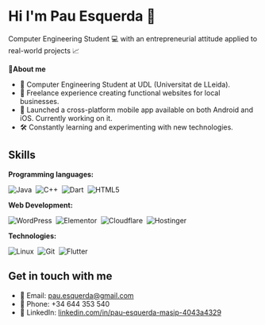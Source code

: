 # Hi I'm Pau Esquerda 👋

Computer Engineering Student 💻 with an entrepreneurial attitude applied to real-world projects 📈

**👤About me**
- 📖 Computer Engineering Student at UDL (Universitat de LLeida).
- 🚀 Freelance experience creating functional websites for local businesses.
- 📱 Launched a cross-platform mobile app available on both Android and iOS. Currently working on it.
- 🛠️ Constantly learning and experimenting with new technologies.

## Skills
**Programming languages:**

![Java](https://img.shields.io/badge/Java-ED8B00?style=for-the-badge&logo=java&logoColor=white)&nbsp;
![C++](https://img.shields.io/badge/c++-%2300599C.svg?style=for-the-badge&logo=c%2B%2B&logoColor=white)&nbsp;
![Dart](https://img.shields.io/badge/dart-%230175C2.svg?style=for-the-badge&logo=dart&logoColor=white)&nbsp;
![HTML5](https://img.shields.io/badge/html5-%23E34F26.svg?style=for-the-badge&logo=html5&logoColor=white)&nbsp;

**Web Development:**

![WordPress](https://img.shields.io/badge/WordPress-%23117AC9.svg?style=for-the-badge&logo=WordPress&logoColor=white)&nbsp;
![Elementor](https://img.shields.io/badge/Elementor-92003B?style=for-the-badge&logo=elementor&logoColor=white)&nbsp;
![Cloudflare](https://img.shields.io/badge/Cloudflare-F38020?style=for-the-badge&logo=Cloudflare&logoColor=white)&nbsp;
![Hostinger](https://img.shields.io/badge/Hostinger-673DE6?style=for-the-badge&logo=hostinger&logoColor=white)&nbsp;

**Technologies:**

![Linux](https://img.shields.io/badge/Linux-FCC624?style=for-the-badge&logo=linux&logoColor=black)&nbsp;
![Git](https://img.shields.io/badge/git-%23F05033.svg?style=for-the-badge&logo=git&logoColor=white)&nbsp;
![Flutter](https://img.shields.io/badge/Flutter-02569B?style=for-the-badge&logo=flutter&logoColor=white)&nbsp;

## Get in touch with me
- 📧 Email: [pau.esquerda@gmail.com](mailto:pau.esquerda@gmail.com)
- 📱 Phone: +34 644 353 540
- 🔗 LinkedIn: [linkedin.com/in/pau-esquerda-masip-4043a4329](https://www.linkedin.com/in/pau-esquerda-masip-4043a4329)
